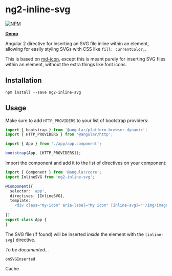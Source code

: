 # ng2-inline-svg

[![NPM](https://nodei.co/npm/ng2-inline-svg.png?compact=true)](https://nodei.co/npm/ng2-inline-svg)

**[Demo](http://echeung.me/ng2-inline-svg)**

Angular 2 directive for inserting an SVG file inline within an element, allowing for easily styling
SVGs with CSS like `fill: currentColor;`.

This is based on [md-icon](https://github.com/angular/material2/tree/master/src/components/icon),
except this is meant purely for inserting SVG files within an element, without the extra things like
font icons.


## Installation

```shell
npm install --save ng2-inline-svg
```


## Usage

Make sure to add `HTTP_PROVIDERS` to your list of bootstrap providers:

```typescript
import { bootstrap } from '@angular/platform-browser-dynamic';
import { HTTP_PROVIDERS } from '@angular/http';

import { App } from './app/app.component';

bootstrap(App, [HTTP_PROVIDERS]);
```

Import the component and add it to the list of directives on your component:

```typescript
import { Component } from '@angular/core';
import InlineSVG from 'ng2-inline-svg';

@Component({
  selector: 'app',
  directives: [InlineSVG],
  template: `
    <div class="my-icon" aria-label="My icon" [inline-svg]="'/img/image.svg'"></div>
  `
})
export class App {
}
```

The SVG file (if found) will be inserted *inside* the element with the `[inline-svg]` directive.


*To be documented...*

`onSVGInserted`

Cache